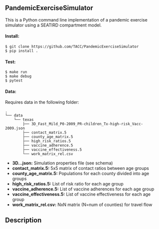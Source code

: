## PandemicExerciseSimulator

This is a Python command line implementation of a pandemic exercise simulator
using a SEATIRD compartment model.

#### Install:

```
$ git clone https://github.com/TACC/PandemicExerciseSimulator
$ pip install .
```

#### Test:

```
$ make run
$ make debug
$ pytest
```

#### Data:

Requires data in the following folder:
```
.
└── data
    └── texas
        ├── 3D_Fast_Mild_P0-2009_PR-children_Tx-high-risk_Vacc-2009.json
        ├── contact_matrix.5
        ├── county_age_matrix.5
        ├── high_risk_ratios.5
        ├── vaccine_adherence.5
        ├── vaccine_effectiveness.5
        └── work_matrix_rel.csv
```

* **3D...json:** Simulation properties file (see schema)
* **contact_matrix.5:** 5x5 matrix of contact ratios between age groups
* **county_age_matrix.5:** Populations for each county divided into age groups
* **high_risk_ratios.5:** List of risk ratio for each age group
* **vaccine_adherence.5:** List of vaccine adherences for each age group
* **vaccine_effectiveness.5:** List of vaccine effectiveness for each age group
* **work_matrix_rel.csv:** NxN matrix (N=num of counties) for travel flow



## Description



